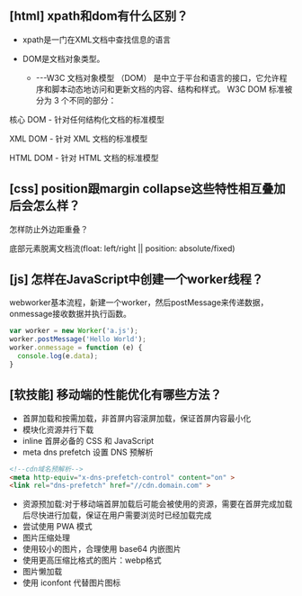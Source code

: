 ## [html] xpath和dom有什么区别？

* xpath是一门在XML文档中查找信息的语言

* DOM是文档对象类型。
  * ---W3C 文档对象模型 （DOM） 是中立于平台和语言的接口，它允许程序和脚本动态地访问和更新文档的内容、结构和样式。
  W3C DOM 标准被分为 3 个不同的部分：

核心 DOM - 针对任何结构化文档的标准模型

XML DOM - 针对 XML 文档的标准模型

HTML DOM - 针对 HTML 文档的标准模型

## [css] position跟margin collapse这些特性相互叠加后会怎么样？

怎样防止外边距重叠？

底部元素脱离文档流(float: left/right || position: absolute/fixed)

## [js] 怎样在JavaScript中创建一个worker线程？

webworker基本流程，新建一个worker，然后postMessage来传递数据，onmessage接收数据并执行函数。

```javascript
var worker = new Worker('a.js');
worker.postMessage('Hello World');
worker.onmessage = function (e) {
  console.log(e.data);
}
```

## [软技能] 移动端的性能优化有哪些方法？

* 首屏加载和按需加载，非首屏内容滚屏加载，保证首屏内容最小化
* 模块化资源并行下载
* inline 首屏必备的 CSS 和 JavaScript
* meta dns prefetch 设置 DNS 预解析
```html
<!--cdn域名预解析-->
<meta http-equiv="x-dns-prefetch-control" content="on" >
<link rel="dns-prefetch" href="//cdn.domain.com" >
```
* 资源预加载:对于移动端首屏加载后可能会被使用的资源，需要在首屏完成加载后尽快进行加载，保证在用户需要浏览时已经加载完成
* 尝试使用 PWA 模式
* 图片压缩处理
* 使用较小的图片，合理使用 base64 内嵌图片
* 使用更高压缩比格式的图片：webp格式
* 图片懒加载
* 使用 iconfont 代替图片图标

